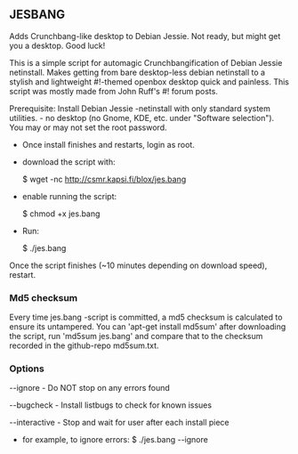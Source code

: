 ## JESBANG

Adds Crunchbang-like desktop to Debian Jessie. Not ready, but might get you a desktop. Good luck!

This is a simple script for automagic Crunchbangification of Debian Jessie netinstall. Makes getting from bare desktop-less debian netinstall to a stylish and lightweight #!-themed openbox desktop quick and painless. This script was mostly made from John Ruff's #! forum posts.

Prerequisite: Install Debian Jessie -netinstall with only standard system utilities. - no desktop (no Gnome, KDE, etc. under "Software selection"). You may or may not set the root password.


- Once install finishes and restarts, login as root.


- download the script with:

  $ wget -nc http://csmr.kapsi.fi/blox/jes.bang

- enable running the script:

	$ chmod +x jes.bang
	

- Run:

	$ ./jes.bang


Once the script finishes (~10 minutes depending on download speed), restart.

### Md5 checksum

Every time jes.bang -script is committed, a md5 checksum is calculated to ensure its untampered. You can 'apt-get install md5sum' after downloading the script, run 'md5sum jes.bang' and compare that to the checksum recorded in the github-repo md5sum.txt.

### Options
	
 --ignore - Do NOT stop on any errors found

 --bugcheck - Install listbugs to check for known issues

 --interactive - Stop and wait for user after each install piece


- for example, to ignore errors:
	$ ./jes.bang --ignore
